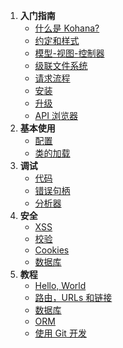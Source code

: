 1. **入门指南**
   - [什么是 Kohana?](about.kohana)
   - [约定和样式](about.conventions)
   - [模型-视图-控制器](about.mvc)
   - [级联文件系统](about.filesystem)
   - [请求流程](about.flow)
   - [安装](about.install)
   - [升级](about.upgrading)
   - [API 浏览器](api)
3. **基本使用**
   - [配置](using.configuration)
   - [类的加载](using.autoloading)
6. **调试**
   - [代码](debugging.code)
   - [错误句柄](debugging.errors)
   - [分析器](debugging.profiling)
5. **安全**
   - [XSS](security.xss)
   - [校验](security.validation)
   - [Cookies](security.cookies)
   - [数据库](security.database)
4. **教程**
   - [Hello, World](tutorials.helloworld)
   - [路由，URLs 和链接](tutorials.urls)
   - [数据库](tutorials.databases)
   - [ORM](tutorials.orm)
   - [使用 Git 开发](tutorials.git)
